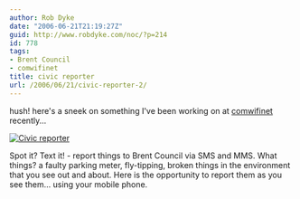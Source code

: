 ```yaml
---
author: Rob Dyke
date: "2006-06-21T21:19:27Z"
guid: http://www.robdyke.com/noc/?p=214
id: 778
tags:
- Brent Council
- comwifinet
title: civic reporter
url: /2006/06/21/civic-reporter-2/
---
```

hush! here's a sneek on something I've been working on at [comwifinet](http://www.comwifinet.com "comwifinet.com - my employers") recently...

<a title="Civic reporter" rel="attachment" href="http://www.robdyke.com/wordpress/?attachment_id=72"><img alt="Civic reporter" src="http://www.robdyke.com/wordpress/pubfiles/2006/06/civic_reporter_demo.jpg" /></a>

Spot it? Text it! - report things to Brent Council via SMS and MMS. What things? a faulty parking meter, fly-tipping, broken things in the environment that you see out and about. Here is the opportunity to report them as you see them... using your mobile phone.